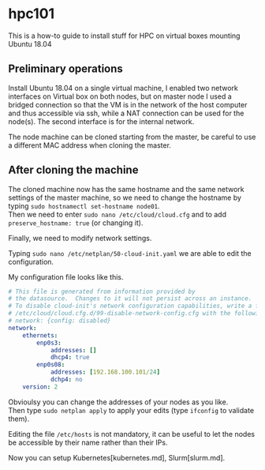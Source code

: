 # hpc101
This is a how-to guide to install stuff for HPC on virtual boxes mounting Ubuntu 18.04

## Preliminary operations
Install Ubuntu 18.04 on a single virtual machine, I enabled two network interfaces on Virtual box on both nodes, but on master node I used a bridged connection so that the VM is in the network of the host computer and thus accessible via ssh, while a NAT connection can be used for the node(s). The second interface is for the internal network.

The node machine can be cloned starting from the master, be careful to use a different MAC address when cloning the master.

## After cloning the machine
The cloned machine now has the same hostname and the same network settings of the master machine, so we need to change the hostname by typing ```sudo hostnamectl set-hostname node01```.  
Then we need to enter ```sudo nano /etc/cloud/cloud.cfg``` and to add ```preserve_hostname: true``` (or changing it).

Finally, we need to modify network settings. 

Typing ```sudo nano /etc/netplan/50-cloud-init.yaml``` we are able to edit the configuration.

My configuration file looks like this. 
```yaml
# This file is generated from information provided by
# the datasource.  Changes to it will not persist across an instance.
# To disable cloud-init's network configuration capabilities, write a file
# /etc/cloud/cloud.cfg.d/99-disable-network-config.cfg with the following:
# network: {config: disabled}
network:
    ethernets:
        enp0s3:
            addresses: []
            dhcp4: true
        enp0s08:
            addresses: [192.168.100.101/24]
            dchp4: no
    version: 2
 ```
Obvioulsy you can change the addresses of your nodes as you like.  
Then type ```sudo netplan apply``` to apply your edits (type ```ifconfig``` to validate them).

Editing the file ```/etc/hosts``` is not mandatory, it can be useful to let the nodes be accessible by their name rather than their IPs.

Now you can setup Kubernetes[kubernetes.md], Slurm[slurm.md].

